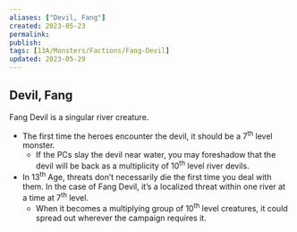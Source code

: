 ```yaml
---
aliases: ["Devil, Fang"]
created: 2023-05-23
permalink: 
publish: 
tags: [13A/Monsters/Factions/Fang-Devil]
updated: 2023-05-29
---
```


## Devil, Fang

Fang Devil is a singular river creature. 

- The first time the heroes encounter the devil, it should be a 7<sup>th</sup> level monster. 
	- If the PCs slay the devil near water, you may foreshadow that the devil will be back as a multiplicity of 10<sup>th</sup> level river devils. 
- In 13<sup>th</sup> Age, threats don’t necessarily die the first time you deal with them. In the case of Fang Devil, it’s a localized threat within one river at a time at 7<sup>th</sup> level. 
	- When it becomes a multiplying group of 10<sup>th</sup> level creatures, it could spread out wherever the campaign requires it.
